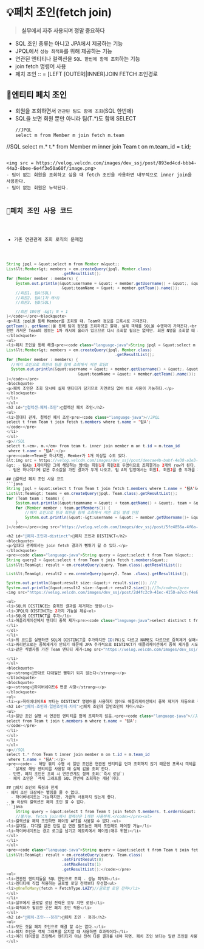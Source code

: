 <h1 id="💡페치-조인fetch-join">💡페치 조인(fetch join)</h1>
<blockquote>
<p><strong>실무에서 자주 사용되며 정말 중요하다</strong></p>
</blockquote>
<ul>
<li>SQL 조인 종류는 아니고 JPA에서 제공하는 기능</li>
<li>JPQL에서 <code>성능 최적화</code>를 위해 제공하는 기능</li>
<li>연관된 엔티티나 컬렉션을 <code>SQL 한번에 함께 조회</code>하는 기능</li>
<li>join fetch 명령어 사용</li>
<li>페치 조인 :: = [LEFT [OUTER]|INNER]JOIN FETCH 조인경로</li>
</ul>
<h2 id="📗엔티티-페치-조인">📗엔티티 페치 조인</h2>
<ul>
<li>회원을 조회하면서 <code>연관된 팀도 함께 조회</code>(SQL 한번에)</li>
<li>SQL을 보면 회원 뿐만 아니라 팀(T.*)도 함께 SELECT<pre><code class="language-sql">//JPQL
select m from Member m join fetch m.team
</code></pre>
</li>
</ul>
<p>//SQL
select m.* t.* from Member m inner join Team t on m.team_id = t.id;</p>
<pre><code>
&lt;img src = https://velog.velcdn.com/images/dev_ssj/post/893ed4cd-bbb4-44a3-8bee-6e4f3e50a60f/image.png&gt;
- 팀이 없는 회원을 조회하고 싶을 때 fetch 조인을 사용하면 내부적으로 inner join을 사용한다.
- 팀이 없는 회원은 누락된다.

## 📗페치 조인 사용 코드
- 기존 연관관계 조회 로직의 문제점
```java
String jpql = &quot;select m from Member m&quot;;
List&lt;Member&gt; members = em.createQuery(jpql, Member.class) 
                        .getResultList();
for (Member member : members) {
    System.out.println(&quot;username = &quot; + member.getUsername() + &quot;, &quot; +
                        &quot;teamName = &quot; + member.getTeam().name());
    //회원1, 팀A(SQL)
    //회원2, 팀A(1차 캐시)
    //회원3, 팀B(SQL)

    //회원 100명 -&gt; N + 1
}</code></pre><blockquote>
<p>최초 jpql을 통해 Member를 조회할 때, Team의 정보를 프록시로 가져온다.
getTeam(), getName()을 통해 팀의 정보를 조회하려고 할때, 실제 객체를 SQL을 수행하여 가져온다.<br />
한번 가져온 Team의 정보는 1차 캐시에 올라가 있으므로 다시 조회할 필요는 없지만, 회원 N명을 조회할 때 최대 <strong>N+1</strong>번의 쿼리가 수행될 수 있다.</p>
</blockquote>
<ul>
<li>페치 조인을 통해 해결<pre><code class="language-java">String jpql = &quot;select m from Member m join fetch m.team&quot;;
List&lt;Member&gt; members = em.createQuery(jpql, Member.class) 
                                               .getResultList();
for (Member member : members) {
  //페치 조인으로 회원과 팀을 함께 조회해서 지연 로딩X
  System.out.println(&quot;username = &quot; + member.getUsername() + &quot;, &quot; +
                               &quot;teamName = &quot; + member.getTeam().name());
}</code></pre>
<blockquote>
<p>페치 조인은 조회 당시에 실제 엔티티가 담기므로 지연로딩 없이 바로 사용이 가능하다.</p>
</blockquote>
</li>
</ul>
<h2 id="📗컬렉션-페치-조인">📗컬렉션 페치 조인</h2>
<ul>
<li>일대다 관계, 컬렉션 페치 조인<pre><code class="language-java">//JPQL
select t from Team t join fetch t.members where t.name = '팀A';
</code></pre>
</li>
</ul>
<p>//SQL
select t.<em>, m.</em> from team t, inner join member m on t.id = m.team_id
 where t.name = '팀A';</p>
<pre><code>➡️Team은 하나지만, Member가 1개 이상일 수도 있다.
&lt;img src = https://velog.velcdn.com/images/dev_ssj/post/deecae4b-babf-4e38-a1e3-9dbd87dba3a6/image.png&gt;
&gt; - 팀A는 1개이지만 그에 해당하는 멤버는 회원1과 회원2로 두명이므로 조회결과는 2개의 row가 된다.
 - 팀은 하나이기에 같은 주소값을 가진 결과가 두개 나오고, 팀 A의 입장에서는 회원1, 회원2를 총 두개를 가진다.

## 📗컬렉션 페치 조인 사용 코드
```java
String jpql = &quot;select t from Team t join fetch t.members where t.name = '팀A'&quot;
List&lt;Team&gt; teams = em.createQuery(jpql, Team.class).getResultList();
for (Team team : teams) {
    System.out.println(&quot;teamname = &quot; + team.getName() + &quot;, team = &quot; + team);
    for (Member member : team.getMembers()) {
        //페치 조인으로 팀과 회원을 함께 조회해서 지연 로딩 발생 안함
        System.out.println(&quot;-&gt;username = &quot; + member.getUsername()+ &quot;, member = &quot; + member);
    }
}</code></pre><img src="https://velog.velcdn.com/images/dev_ssj/post/5fe4856a-4f6a-48cf-bc0a-d21c297715fb/image.png" />

<h2 id="📗페치-조인과-distinct">📗페치 조인과 DISTINCT</h2>
<blockquote>
<p>일대다 관계에서는 join fetch 결과가 뻥튀기 될 수 있다.</p>
</blockquote>
<pre><code class="language-java">String query = &quot;select t from Team t&quot;;
String query2 = &quot;select t from Team t join fetch t.members&quot;;
List&lt;Team&gt; result = em.createQuery(query, Team.class).getResultList();

List&lt;Team&gt; result2 = em.createQuery(query2, Team .class).getResultList();

System.out.println(&quot;result size::&quot;+ result.size()); //2
System.out.println(&quot;result2 size::&quot;+ result2.size());//3</code></pre>
<img src="https://velog.velcdn.com/images/dev_ssj/post/2d4fc2c9-41ec-4158-a7cd-f4e602dcb414/image.png" />

<ul>
<li>SQL의 DISTINCE는 중복된 결과를 제거하는 명령</li>
<li>JPQL의 DISTINCT는 2가지 기능을 제공<ol>
<li>SQL에 DISTINCT를 추가</li>
<li>애플리케이션에서 엔티티 중복 제거<pre><code class="language-java">select distinct t from Team t join fetch t.members where t.name = '팀A';</code></pre>
</li>
</ol>
</li>
<li>위 코드를 실행하면 SQL에 DISTINCT를 추가하지만 ID(PK)도 다르고 NAME도 다르므로 중복제거 실패</li>
<li>쿼리만으로는 중복제거가 안되기 때문에 JPA 추가적으로 DISTINCT가 애플리케이션에서 중복 제거를 시도</li>
<li>같은 식별자를 가진 Team 엔티티 제거<img src="https://velog.velcdn.com/images/dev_ssj/post/f99caed8-ed87-41a7-98b3-0849cfd68b79/image.png" />

</li>
</ul>
<blockquote>
<p><strong>📌반대로 다대일은 뻥튀기 되지 않는다</strong></p>
</blockquote>
<blockquote>
<p><strong>📌하이버네이트6 변경 사항</strong></p>
</blockquote>
<ul>
<li><p>하이버네이트6 부터는 DISTINCT 명령어를 사용하지 않아도 애플리케이션에서 중복 제거가 자동으로 적용 된다.</p>
<h2 id="📗페치-조인과-일반조인의-차이">📗페치 조인과 일반조인의 차이</h2>
<ul>
<li>일반 조인 실행 시 연관된 엔티티를 함께 조회하지 않음.<pre><code class="language-java">//JPQL
select from Team t join t.members m where t.name = '팀A';
</code></pre>
</li>
</ul>
</li>
</ul>
<p>//SQL
select t.* from Team t inner join member m on t.id = m.team_id
 where t.name = '팀A';</p>
<pre><code> - 해당 쿼리 수행 시 일반 조인은 연관된 엔티티를 먼저 조회하지 않기 때문엔 프록시 객체를 반환한다.
 - `실제로 해당 엔티티를 사용할 때 실제 값을 조회`한다.
 - 반면, 페치 조인은 조회 시 연관관계도 함께 조회(`즉시 로딩`)
 - 페치 조인은 `객체 그래프를 SQL 한번에 조회하는 개념`이다.

## 📗페치 조인의 특징과 한계
- 페치 조인 대상에는 별칭을 줄 수 없다.
  - 하이버네이트는 가능하지만, 가급적 사용하지 않는게 좋다.
- 둘 이상의 컬렉션은 페치 조인 할 수 없다.
```java
    String query = &quot;select t from Team t join fetch t.members, t.orders&quot;
    //불가능. fetch join에서 컬렉션은 1개만 사용하자.</code></pre><ul>
<li>컬렉션을 페치 조인하면 페이징 API를 사용할 수 없다.<ul>
<li>일대일, 다디앨 같은 단일 값 연관 필드들은 페치 조인해도 페이징 가능</li>
<li>하이버네이트는 경고 로그를 남기고 메모리에서 페이징(매우 위험)</li>
</ul>
</li>
</ul>
<pre><code class="language-java">String query = &quot;select t from Team t join fetch t.members&quot;;
List&lt;Team&gt; result = em.createQuery(query, Team.class)
                        .setFirstResult(0)
                        .setMaxResults(1)
                        .getResultList();</code></pre>
<ul>
<li>연관된 엔티티들을 SQL 한번으로 조회 - 성능 최적화</li>
<li>엔티티에 직접 적용하는 글로벌 로딩 전략보다 우선함<ul>
<li>@OneToMany(fetch = FetchType.LAZY)//글로벌 로딩 전략</li>
</ul>
</li>
<li>실무에서 글로벌 로딩 전략은 모두 지연 로딩</li>
<li>최적화가 필요한 곳은 페치 조인 적용</li>
</ul>
<h2 id="📗페치-조인---정리">📗페치 조인 - 정리</h2>
<ul>
<li>모든 것을 페치 조인으로 해결 할 수는 없다.</li>
<li>페치 조인은 객체 그래프를 유지할 때 사용하면 효과적이다</li>
<li>여러 테이블을 조인해서 엔티티가 아닌 전혀 다른 결과를 내야 하면, 페치 조인 보다는 일반 조인을 사용하고 필요한 데이터들만 조회해서 DTO로 반환하는 것이 효과적이다.</li>
</ul>